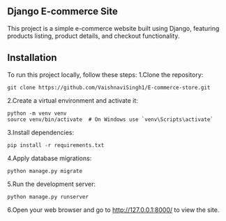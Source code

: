 Django E-commerce Site
----------------------
This project is a simple e-commerce website built using Django, featuring products listing, product details, and checkout functionality.

Installation
-------------
To run this project locally, follow these steps:
1.Clone the repository:
```
git clone https://github.com/VaishnaviSingh1/E-commerce-store.git
```
2.Create a virtual environment and activate it:
```
python -m venv venv
source venv/bin/activate  # On Windows use `venv\Scripts\activate`
```
3.Install dependencies:
```
pip install -r requirements.txt
```
4.Apply database migrations:
```
python manage.py migrate
```
5.Run the development server:
```
python manage.py runserver
```
6.Open your web browser and go to http://127.0.0.1:8000/ to view the site.


